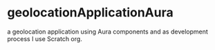 # geolocationApplicationAura
a geolocation application using Aura components and as development process I use Scratch org.
